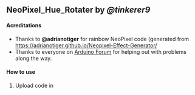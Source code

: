 ## NeoPixel_Hue_Rotater by *@tinkerer9*


#### Acreditations

* Thanks to **@adrianotiger** for rainbow NeoPixel code (generated from <https://adrianotiger.github.io/Neopixel-Effect-Generator/>
* Thanks to everyone on [Arduino Forum](https://forum.arduino.cc/) for helping out with problems along the way.

#### How to use

1. Upload code in 
